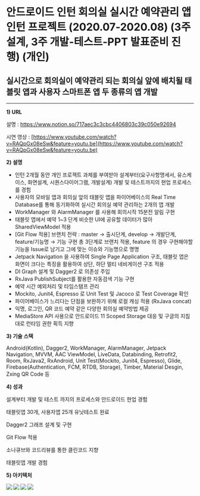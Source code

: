

# 안드로이드 인턴 회의실 실시간 예약관리 앱 인턴 프로젝트 (2020.07-2020.08) (3주 설계, 3주 개발-테스트-PPT 발표준비 진행) (개인)


## 실시간으로 회의실이 예약관리 되는 회의실 앞에 배치될 태블릿 앱과 사용자 스마트폰 앱 두 종류의 앱 개발
---

**1) URL**

설명 : https://www.notion.so/717aec3c3cbc4406803c39c050e92694

시연 영상 : [https://www.youtube.com/watch?v=RAQpGx08eSw&feature=youtu.be](https://www.youtube.com/watch?v=RAQpGx08eSw&feature=youtu.be)

**2) 설명**

- 인턴 2개월 동안 개인 프로젝트 과제를 부여받아 설계부터(요구사항명세서, 유스케이스, 화면설계, 시퀀스다이어그램, 개발설계) 개발 및 테스트까지의 현업 프로세스를 경험
- 사용자의 모바일 앱과 회의실 앞의 태블릿 앱을 파이어베이스의 Real Time Database를 통해 동기화하여 실시간 회의실 예약 관리하는 2개의 앱 개발
- WorkManager 와 AlarmManager 를 사용해 회의시작 15분전 알림 구현
- 태블릿 앱에서 예약 1~3 단계 비슷한 UI에 공유할 데이터가 많아 SharedViewModel 적용
- [Git Flow 적용] 브랜치  전략 :  master → 출시단계, develop → 개발단계, feature/기능명 → 기능 구현 총 3단계로 브랜치 적용, feature 의 경우 구현해야할 기능을 Issue로 남기고 그에 맞는 이슈와 기능명으로 명명
- Jetpack Navigation 을 사용하여 Single Page Application 구조, 태블릿 앱은 화면이 크다는 특징을 활용하여 상단, 하단 멀티 네비게이션 구조 적용
- DI Graph 설계 및 Dagger2 로 의존성 주입
- RxJava PublishSubject를 활용한 자동검색 기능 구현
- 예약 시간 예외처리 및 타임스탬프 관리
- Mockito, Junit4, Espresso 로 Unit Test 및 Jacoco 로 Test Coverage 확인
- 파이어베이스가 느리다는 단점을 보완하기 위해 로컬 캐싱 적용 (RxJava concat)
- 익명, 로그인, QR 코드 예약 같은 다양한 회의실 예약방법 제공
- MediaStore API 사용으로 안드로이드 11 Scoped Storage 대응 및 구글의 지침대로 런타임 권한 획득 지향

**3) 기술 스택**

 Android(Kotlin), Dagger2, WorkManager, AlarmManager, Jetpack Navigation,
MVVM, AAC ViewModel, LiveData, Databinding, Retrofit2, Room, RxJava2, RxAndroid, Unit Test(Mockito, Junit4, Espresso), Glide, Firebase(Authentication, FCM, RTDB, Storage), Timber, Material Desgin, Zxing QR Code 등

**4) 성과**

설계부터 개발 및 테스트 까지의 프로세스와 안드로이드 현업 경험

태블릿앱 30개, 사용자앱 25개 유닛테스트 완료

Dagger2 그래프 설계 및 구현 

Git Flow 적용

소나큐브와 코드리뷰를 통한 클린코드 지향

태블릿앱 개발 경험


**5) 아키텍처**


<img src="https://user-images.githubusercontent.com/37071007/105709449-0ffe8a80-5f59-11eb-96eb-02c6a078bd88.png" align="left">

<img src="https://user-images.githubusercontent.com/37071007/105709464-17be2f00-5f59-11eb-827f-8c8ce2c74bac.png" align="left">

<img src="https://user-images.githubusercontent.com/37071007/105709502-2573b480-5f59-11eb-8bc7-17619004fa3f.png" align="left">

<img src="https://user-images.githubusercontent.com/37071007/105709518-2b699580-5f59-11eb-8699-fc62539e6832.png" align="left">

